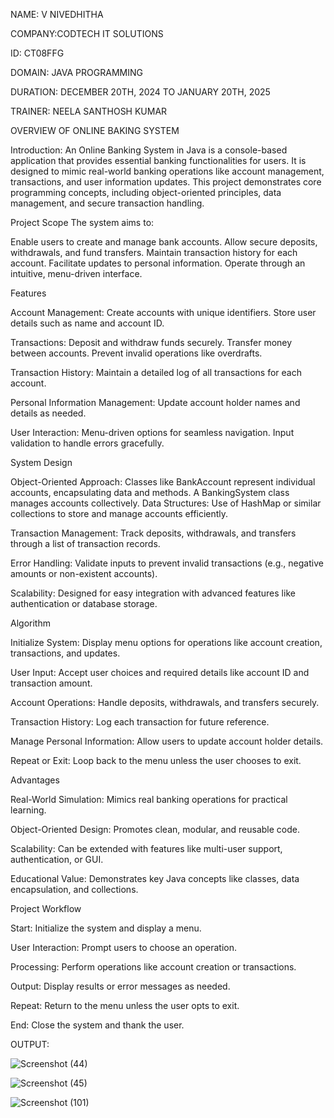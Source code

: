 NAME: V NIVEDHITHA

COMPANY:CODTECH IT SOLUTIONS

ID: CT08FFG

DOMAIN: JAVA PROGRAMMING

DURATION: DECEMBER 20TH, 2024 TO JANUARY 20TH, 2025

TRAINER: NEELA SANTHOSH KUMAR

OVERVIEW OF ONLINE BAKING SYSTEM

Introduction:
An Online Banking System in Java is a console-based application that provides essential banking functionalities for users. It is designed to mimic real-world banking operations like account management, transactions, and user information updates. This project demonstrates core programming concepts, including object-oriented principles, data management, and secure transaction handling.

Project Scope
The system aims to:

Enable users to create and manage bank accounts.
Allow secure deposits, withdrawals, and fund transfers.
Maintain transaction history for each account.
Facilitate updates to personal information.
Operate through an intuitive, menu-driven interface.


Features

Account Management: Create accounts with unique identifiers.
                    Store user details such as name and account ID.
                    
Transactions: Deposit and withdraw funds securely.
              Transfer money between accounts.
              Prevent invalid operations like overdrafts.
              
Transaction History: Maintain a detailed log of all transactions for each account.

Personal Information Management: Update account holder names and details as needed.

User Interaction: Menu-driven options for seamless navigation.
                  Input validation to handle errors gracefully.

                  
System Design

Object-Oriented Approach: Classes like BankAccount represent individual accounts, encapsulating data and methods.
                          A BankingSystem class manages accounts collectively.
Data Structures: Use of HashMap or similar collections to store and manage accounts efficiently.

Transaction Management: Track deposits, withdrawals, and transfers through a list of transaction records.

Error Handling: Validate inputs to prevent invalid transactions (e.g., negative amounts or non-existent accounts).

Scalability: Designed for easy integration with advanced features like authentication or database storage.


Algorithm

Initialize System: Display menu options for operations like account creation, transactions, and updates.

User Input: Accept user choices and required details like account ID and transaction amount.

Account Operations: Handle deposits, withdrawals, and transfers securely.

Transaction History: Log each transaction for future reference.

Manage Personal Information: Allow users to update account holder details.

Repeat or Exit: Loop back to the menu unless the user chooses to exit.


Advantages

Real-World Simulation: Mimics real banking operations for practical learning.

Object-Oriented Design: Promotes clean, modular, and reusable code.

Scalability: Can be extended with features like multi-user support, authentication, or GUI.

Educational Value: Demonstrates key Java concepts like classes, data encapsulation, and collections.


Project Workflow

Start: Initialize the system and display a menu.

User Interaction: Prompt users to choose an operation.

Processing: Perform operations like account creation or transactions.

Output: Display results or error messages as needed.

Repeat: Return to the menu unless the user opts to exit.

End: Close the system and thank the user.

OUTPUT:

![Screenshot (44)](https://github.com/user-attachments/assets/4c67ddf7-ed0b-43fb-ac44-cdc8ea268627)

![Screenshot (45)](https://github.com/user-attachments/assets/bd1b8590-9409-4d23-9a10-9df95ef0f224)

![Screenshot (101)](https://github.com/user-attachments/assets/284adc60-2167-497c-b73a-5d1811bd811f)

